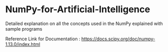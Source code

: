 # NumPy-for-Artificial-Intelligence
Detailed explanation on all the concepts used in the NumPy explained with sample programs 

Reference Link for Documentation :
https://docs.scipy.org/doc/numpy-1.13.0/index.html
